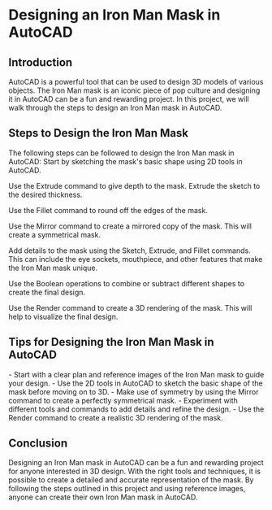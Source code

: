 <h1>Designing an Iron Man Mask in AutoCAD</h1>
<h2>Introduction</h2>
AutoCAD is a powerful tool that can be used to design 3D models of various objects. The Iron Man mask is an iconic piece of pop culture and designing it in AutoCAD can be a fun and rewarding project. In this project, we will walk through the steps to design an Iron Man mask in AutoCAD.
<h2>Steps to Design the Iron Man Mask</h2>
The following steps can be followed to design the Iron Man mask in AutoCAD:
Start by sketching the mask's basic shape using 2D tools in AutoCAD.

Use the Extrude command to give depth to the mask. Extrude the sketch to the desired thickness.

Use the Fillet command to round off the edges of the mask.

Use the Mirror command to create a mirrored copy of the mask. This will create a symmetrical mask.

Add details to the mask using the Sketch, Extrude, and Fillet commands. This can include the eye sockets, mouthpiece, and other features that make the Iron Man mask unique.

Use the Boolean operations to combine or subtract different shapes to create the final design.

Use the Render command to create a 3D rendering of the mask. This will help to visualize the final design.

<h2>Tips for Designing the Iron Man Mask in AutoCAD</h2>
- Start with a clear plan and reference images of the Iron Man mask to guide your design.
- Use the 2D tools in AutoCAD to sketch the basic shape of the mask before moving on to 3D.
- Make use of symmetry by using the Mirror command to create a perfectly symmetrical mask.
- Experiment with different tools and commands to add details and refine the design.
- Use the Render command to create a realistic 3D rendering of the mask.
<h2>Conclusion</h2>
Designing an Iron Man mask in AutoCAD can be a fun and rewarding project for anyone interested in 3D design. With the right tools and techniques, it is possible to create a detailed and accurate representation of the mask. By following the steps outlined in this project and using reference images, anyone can create their own Iron Man mask in AutoCAD.
